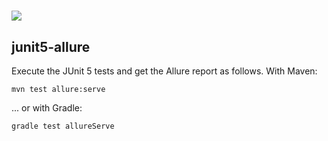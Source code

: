 # [![][Logo]][GitHub Repository]


## junit5-allure

Execute the JUnit 5 tests and get the Allure report as follows. With Maven:

```
mvn test allure:serve
```

... or with Gradle:

```
gradle test allureServe
```

[Logo]: http://bonigarcia.github.io/img/mastering_junit5_logo.png
[GitHub Repository]: https://github.com/bonigarcia/mastering-junit5
